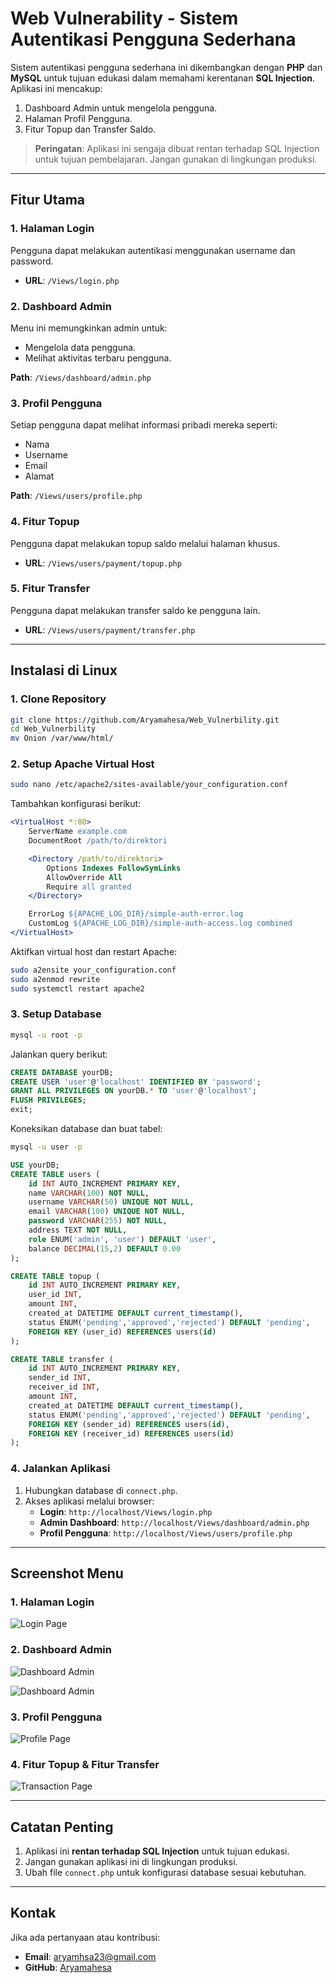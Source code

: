 # Web Vulnerability - Sistem Autentikasi Pengguna Sederhana

Sistem autentikasi pengguna sederhana ini dikembangkan dengan **PHP** dan **MySQL** untuk tujuan edukasi dalam memahami kerentanan **SQL Injection**. Aplikasi ini mencakup:

1. Dashboard Admin untuk mengelola pengguna.
2. Halaman Profil Pengguna.
3. Fitur Topup dan Transfer Saldo.

> **Peringatan**: Aplikasi ini sengaja dibuat rentan terhadap SQL Injection untuk tujuan pembelajaran. Jangan gunakan di lingkungan produksi.

---

## Fitur Utama

### 1. Halaman Login

Pengguna dapat melakukan autentikasi menggunakan username dan password.

- **URL**: `/Views/login.php`

### 2. Dashboard Admin

Menu ini memungkinkan admin untuk:

- Mengelola data pengguna.
- Melihat aktivitas terbaru pengguna.

**Path**: `/Views/dashboard/admin.php`

### 3. Profil Pengguna

Setiap pengguna dapat melihat informasi pribadi mereka seperti:

- Nama
- Username
- Email
- Alamat

**Path**: `/Views/users/profile.php`

### 4. Fitur Topup

Pengguna dapat melakukan topup saldo melalui halaman khusus.

- **URL**: `/Views/users/payment/topup.php`

### 5. Fitur Transfer

Pengguna dapat melakukan transfer saldo ke pengguna lain.

- **URL**: `/Views/users/payment/transfer.php`

---

## Instalasi di Linux

### 1. Clone Repository

```bash
git clone https://github.com/Aryamahesa/Web_Vulnerbility.git
cd Web_Vulnerbility
mv Onion /var/www/html/
```

### 2. Setup Apache Virtual Host

```bash
sudo nano /etc/apache2/sites-available/your_configuration.conf
```

Tambahkan konfigurasi berikut:

```apache
<VirtualHost *:80>
    ServerName example.com
    DocumentRoot /path/to/direktori

    <Directory /path/to/direktori>
        Options Indexes FollowSymLinks
        AllowOverride All
        Require all granted
    </Directory>

    ErrorLog ${APACHE_LOG_DIR}/simple-auth-error.log
    CustomLog ${APACHE_LOG_DIR}/simple-auth-access.log combined
</VirtualHost>
```

Aktifkan virtual host dan restart Apache:

```bash
sudo a2ensite your_configuration.conf
sudo a2enmod rewrite
sudo systemctl restart apache2
```

### 3. Setup Database

```bash
mysql -u root -p
```

Jalankan query berikut:

```sql
CREATE DATABASE yourDB;
CREATE USER 'user'@'localhost' IDENTIFIED BY 'password';
GRANT ALL PRIVILEGES ON yourDB.* TO 'user'@'localhost';
FLUSH PRIVILEGES;
exit;
```

Koneksikan database dan buat tabel:

```bash
mysql -u user -p
```

```sql
USE yourDB;
CREATE TABLE users (
    id INT AUTO_INCREMENT PRIMARY KEY,
    name VARCHAR(100) NOT NULL,
    username VARCHAR(50) UNIQUE NOT NULL,
    email VARCHAR(100) UNIQUE NOT NULL,
    password VARCHAR(255) NOT NULL,
    address TEXT NOT NULL,
    role ENUM('admin', 'user') DEFAULT 'user',
    balance DECIMAL(15,2) DEFAULT 0.00
);

CREATE TABLE topup (
    id INT AUTO_INCREMENT PRIMARY KEY,
    user_id INT,
    amount INT,
    created_at DATETIME DEFAULT current_timestamp(),
    status ENUM('pending','approved','rejected') DEFAULT 'pending',
    FOREIGN KEY (user_id) REFERENCES users(id)
);

CREATE TABLE transfer (
    id INT AUTO_INCREMENT PRIMARY KEY,
    sender_id INT,
    receiver_id INT,
    amount INT,
    created_at DATETIME DEFAULT current_timestamp(),
    status ENUM('pending','approved','rejected') DEFAULT 'pending',
    FOREIGN KEY (sender_id) REFERENCES users(id),
    FOREIGN KEY (receiver_id) REFERENCES users(id)
);
```

### 4. Jalankan Aplikasi

1. Hubungkan database di `connect.php`.
2. Akses aplikasi melalui browser:
   - **Login**: `http://localhost/Views/login.php`
   - **Admin Dashboard**: `http://localhost/Views/dashboard/admin.php`
   - **Profil Pengguna**: `http://localhost/Views/users/profile.php`

---

## Screenshot Menu

### 1. Halaman Login
![Login Page](/img/login-page.png)

### 2. Dashboard Admin
![Dashboard Admin](/img/data-users.png)


![Dashboard Admin](/img/status-users.png)

### 3. Profil Pengguna
![Profile Page](/img/profile-page.png)

### 4. Fitur Topup & Fitur Transfer
![Transaction Page](/img/transaction-page.png)



---

## Catatan Penting

1. Aplikasi ini **rentan terhadap SQL Injection** untuk tujuan edukasi.
2. Jangan gunakan aplikasi ini di lingkungan produksi.
3. Ubah file `connect.php` untuk konfigurasi database sesuai kebutuhan.

---

## Kontak

Jika ada pertanyaan atau kontribusi:

- **Email**: [aryamhsa23@gmail.com](mailto\:aryamhsa23@gmail.com.com)
- **GitHub**: [Aryamahesa](https://github.com/Aryamahesa)

